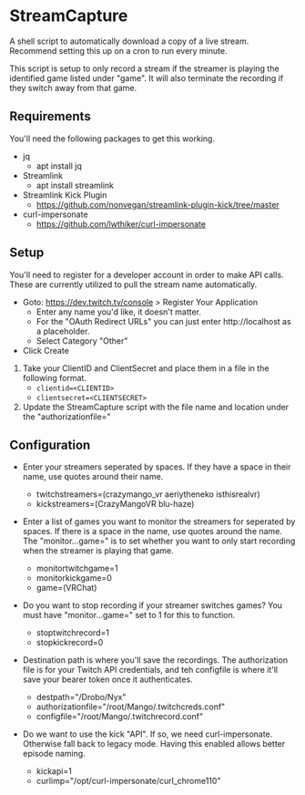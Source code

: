 # StreamCapture

A shell script to automatically download a copy of a live stream.  Recommend setting this up on a cron to run every minute.

This script is setup to only record a stream if the streamer is playing the identified game listed under "game".  It will also terminate the recording if they switch away from that game.

## Requirements
You'll need the following packages to get this working.

- jq
  - apt install jq
- Streamlink
  - apt install streamlink
- Streamlink Kick Plugin
  - https://github.com/nonvegan/streamlink-plugin-kick/tree/master
- curl-impersonate
  - https://github.com/lwthiker/curl-impersonate

## Setup
You'll need to register for a developer account in order to make API calls.  These are currently utilized to pull the stream name automatically.  

- Goto: https://dev.twitch.tv/console > Register Your Application
  - Enter any name you'd like, it doesn't matter.
  - For the "OAuth Redirect URLs" you can just enter http://localhost as a placeholder.
  - Select Category "Other"
- Click Create

1. Take your ClientID and ClientSecret and place them in a file in the following format.
   - ` clientid=<CLIENTID> `
   - ` clientsecret=<CLIENTSECRET> `
2. Update the StreamCapture script with the file name and location under the "authorizationfile=<your config file>"

## Configuration

- Enter your streamers seperated by spaces.  If they have a space in their name, use quotes around their name.
  - twitchstreamers=(crazymango_vr aeriytheneko isthisrealvr)
  - kickstreamers=(CrazyMangoVR blu-haze)

- Enter a list of games you want to monitor the streamers for seperated by spaces.  If there is a space in the name, use quotes around the name.  The "monitor...game=" is to set whether you want to only start recording when the streamer is playing that game.
  - monitortwitchgame=1
  - monitorkickgame=0
  - game=(VRChat)

- Do you want to stop recording if your streamer switches games? You must have "monitor...game=" set to 1 for this to function.
  - stoptwitchrecord=1
  - stopkickrecord=0

- Destination path is where you'll save the recordings.  The authorization file is for your Twitch API credentials, and teh configfile is where it'll save your bearer token once it authenticates.
  - destpath="/Drobo/Nyx"
  - authorizationfile="/root/Mango/.twitchcreds.conf"
  - configfile="/root/Mango/.twitchrecord.conf"

- Do we want to use the kick "API".  If so, we need curl-impersonate. Otherwise fall back to legacy mode. Having this enabled allows better episode naming.
  - kickapi=1
  - curlimp="/opt/curl-impersonate/curl_chrome110"
